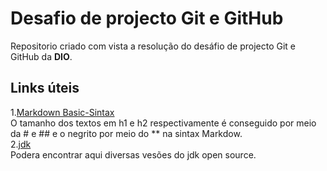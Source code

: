 # Desafio de projecto Git e GitHub
Repositorio criado com vista a resolução do desáfio de projecto Git e GitHub da **DIO**.

## Links úteis
1.[Markdown Basic-Sintax](https://www.markdownguide.org/basic-syntax/)<br>
O tamanho dos textos em h1 e h2 respectivamente é conseguido por meio da # e ## e o negrito por meio do ** na sintax Markdow. <br>
2.[jdk](https://web.dio.me/course/introducao-ao-ecossistema-e-documentacao-java/learning/00c278df-53a2-4126-8c31-0348ace37fbe?back=/track/amdocs-java-developer)<br>
Podera encontrar aqui diversas vesões do jdk open source.
